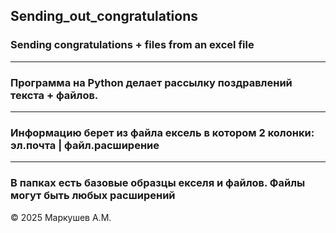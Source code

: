 ## Sending_out_congratulations
### Sending congratulations + files from an excel file
---------------------
### Программа на Python делает рассылку поздравлений текста + файлов. 
---------------------
### Информацию берет из файла ексель в котором 2 колонки: эл.почта | файл.расширение
---------------------
### В папках есть базовые образцы екселя и файлов. Файлы могут быть любых расширений

© 2025 Маркушев А.М.
